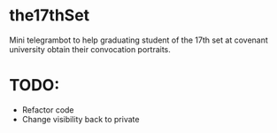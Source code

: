 # the17thSet
Mini telegrambot to help graduating student of the 17th set at covenant university obtain their convocation portraits.

# TODO:
* Refactor code
* Change visibility back to private 
